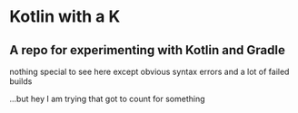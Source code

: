 # Kotlin with a K

## A repo for experimenting with Kotlin and Gradle

nothing special to see here except obvious syntax errors and a lot of failed builds

...but hey I am trying that got to count for something

